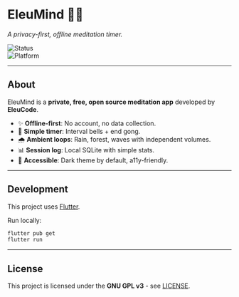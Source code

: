 # EleuMind 🧘‍♂️  
*A privacy-first, offline meditation timer.*

![Status](https://img.shields.io/badge/status-pre--alpha-red)  
![Platform](https://img.shields.io/badge/platform-Android%20%7C%20iOS%20%7C%20Web-brightgreen)  

---

## About
EleuMind is a **private, free, open source meditation app** developed by **EleuCode**.  
- ✨ **Offline-first**: No account, no data collection.  
- 🔔 **Simple timer**: Interval bells + end gong.  
- 🌧️ **Ambient loops**: Rain, forest, waves with independent volumes.  
- 📊 **Session log**: Local SQLite with simple stats.  
- 🎨 **Accessible**: Dark theme by default, a11y-friendly.  

---

## Development
This project uses [Flutter](https://flutter.dev/).  

Run locally:  
```bash
flutter pub get
flutter run
```

---

## License
This project is licensed under the **GNU GPL v3** - see [LICENSE](./LICENSE).  
